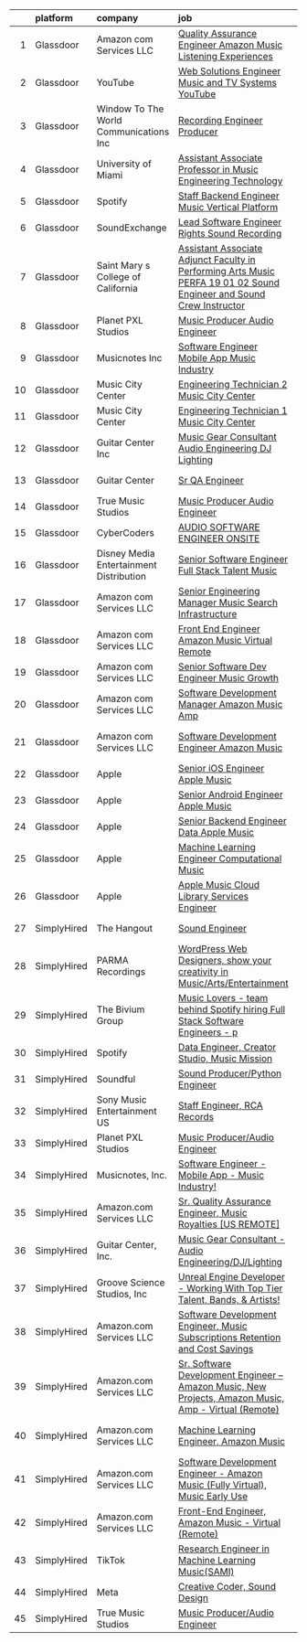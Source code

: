 

|    | platform    | company                                   | job                                                                                                                                                                                                                                                                                                                                                                                                                                                                                                                                                                                                                                                                                                                                                                                                                                                                                                                                                                                                                                                                                                                                                                                                                                                                                                                                                                               | update_time   | location                |
|---:|:------------|:------------------------------------------|:----------------------------------------------------------------------------------------------------------------------------------------------------------------------------------------------------------------------------------------------------------------------------------------------------------------------------------------------------------------------------------------------------------------------------------------------------------------------------------------------------------------------------------------------------------------------------------------------------------------------------------------------------------------------------------------------------------------------------------------------------------------------------------------------------------------------------------------------------------------------------------------------------------------------------------------------------------------------------------------------------------------------------------------------------------------------------------------------------------------------------------------------------------------------------------------------------------------------------------------------------------------------------------------------------------------------------------------------------------------------------------|:--------------|:------------------------|
|  1 | Glassdoor   | Amazon com Services LLC                   | [Quality Assurance Engineer   Amazon Music  Listening Experiences](https://www.glassdoor.com/partner/jobListing.htm?pos=113&ao=1136043&s=58&guid=00000181fb8135909fed087d6f271c3f&src=GD_JOB_AD&t=SR&vt=w&cs=1_bdc28c38&cb=1657781958383&jobListingId=1007999290781&jrtk=3-0-1g7to2def2heq001-1g7to2df1g2ck800-ced7a61cabded1db-)                                                                                                                                                                                                                                                                                                                                                                                                                                                                                                                                                                                                                                                                                                                                                                                                                                                                                                                                                                                                                                                 | 1d            | San Francisco, CA       |
|  2 | Glassdoor   | YouTube                                   | [Web Solutions Engineer  Music and TV Systems  YouTube](https://www.glassdoor.com/partner/jobListing.htm?pos=115&ao=1136043&s=58&guid=00000181fb8135909fed087d6f271c3f&src=GD_JOB_AD&t=SR&vt=w&cs=1_df244437&cb=1657781958385&jobListingId=1007998096861&jrtk=3-0-1g7to2def2heq001-1g7to2df1g2ck800-d5845c0fb7c9ed59-)                                                                                                                                                                                                                                                                                                                                                                                                                                                                                                                                                                                                                                                                                                                                                                                                                                                                                                                                                                                                                                                            | 2d            | New York, NY            |
|  3 | Glassdoor   | Window To The World Communications  Inc   | [Recording Engineer Producer](https://www.glassdoor.com/partner/jobListing.htm?pos=116&ao=1136043&s=58&guid=00000181fb8135909fed087d6f271c3f&src=GD_JOB_AD&t=SR&vt=w&cs=1_04fc7ca3&cb=1657781958384&jobListingId=1007997873638&jrtk=3-0-1g7to2def2heq001-1g7to2df1g2ck800-a3dc1a1154d3f9cb-)                                                                                                                                                                                                                                                                                                                                                                                                                                                                                                                                                                                                                                                                                                                                                                                                                                                                                                                                                                                                                                                                                      | 2d            | Chicago, IL             |
|  4 | Glassdoor   | University of Miami                       | [Assistant Associate Professor in Music Engineering Technology](https://www.glassdoor.com/partner/jobListing.htm?pos=123&ao=1136043&s=58&guid=00000181fb8135909fed087d6f271c3f&src=GD_JOB_AD&t=SR&vt=w&cs=1_0d3a2b74&cb=1657781958384&jobListingId=1007993452498&jrtk=3-0-1g7to2def2heq001-1g7to2df1g2ck800-dde728ddebd7cd2b-)                                                                                                                                                                                                                                                                                                                                                                                                                                                                                                                                                                                                                                                                                                                                                                                                                                                                                                                                                                                                                                                    | 5d            | Coral Gables, FL        |
|  5 | Glassdoor   | Spotify                                   | [Staff Backend Engineer  Music Vertical Platform](https://www.glassdoor.com/partner/jobListing.htm?pos=114&ao=1136043&s=58&guid=00000181fb8135909fed087d6f271c3f&src=GD_JOB_AD&t=SR&vt=w&cs=1_06bbcd46&cb=1657781958383&jobListingId=1008003640301&jrtk=3-0-1g7to2def2heq001-1g7to2df1g2ck800-06e951c00ee5ecfc-)                                                                                                                                                                                                                                                                                                                                                                                                                                                                                                                                                                                                                                                                                                                                                                                                                                                                                                                                                                                                                                                                  | 24h           | New York, NY            |
|  6 | Glassdoor   | SoundExchange                             | [Lead Software Engineer  Rights Sound Recording ](https://www.glassdoor.com/partner/jobListing.htm?pos=125&ao=1136043&s=58&guid=00000181fb8135909fed087d6f271c3f&src=GD_JOB_AD&t=SR&vt=w&ea=1&cs=1_0f255c77&cb=1657781958385&jobListingId=1007985084763&jrtk=3-0-1g7to2def2heq001-1g7to2df1g2ck800-7962e222d9be0501-)                                                                                                                                                                                                                                                                                                                                                                                                                                                                                                                                                                                                                                                                                                                                                                                                                                                                                                                                                                                                                                                             | 8d            | Remote                  |
|  7 | Glassdoor   | Saint Mary s College of California        | [Assistant Associate Adjunct Faculty in Performing Arts  Music  PERFA 19 01 02  Sound Engineer and Sound Crew Instructor](https://www.glassdoor.com/partner/jobListing.htm?pos=117&ao=1136043&s=58&guid=00000181fb8135909fed087d6f271c3f&src=GD_JOB_AD&t=SR&vt=w&cs=1_b5f95824&cb=1657781958384&jobListingId=1008000807189&jrtk=3-0-1g7to2def2heq001-1g7to2df1g2ck800-8300eac0aae2c22e-)                                                                                                                                                                                                                                                                                                                                                                                                                                                                                                                                                                                                                                                                                                                                                                                                                                                                                                                                                                                          | 1d            | Moraga, CA              |
|  8 | Glassdoor   | Planet PXL Studios                        | [Music Producer Audio Engineer](https://www.glassdoor.com/partner/jobListing.htm?pos=111&ao=1136043&s=58&guid=00000181fb8135909fed087d6f271c3f&src=GD_JOB_AD&t=SR&vt=w&ea=1&cs=1_5f8f6a34&cb=1657781958383&jobListingId=1007994583172&jrtk=3-0-1g7to2def2heq001-1g7to2df1g2ck800-2cc3cb251f1ef4b3-)                                                                                                                                                                                                                                                                                                                                                                                                                                                                                                                                                                                                                                                                                                                                                                                                                                                                                                                                                                                                                                                                               | 4d            | Atlanta, GA             |
|  9 | Glassdoor   | Musicnotes  Inc                           | [Software Engineer   Mobile App   Music Industry ](https://www.glassdoor.com/partner/jobListing.htm?pos=101&ao=1110586&s=58&guid=00000181fb8135909fed087d6f271c3f&src=GD_JOB_AD&t=SR&vt=w&ea=1&cs=1_f5196157&cb=1657781958382&jobListingId=1007987824386&cpc=0C1A14C72F2C651E&jrtk=3-0-1g7to2def2heq001-1g7to2df1g2ck800-1b6a51fd5f23768c--6NYlbfkN0AzOvrGu_UugWgn3GqKRF9Dlu_Ew02IZ-2nOt7BxrJX_Sm7R0sRpg5LX2Nb3ovUgcnYc73xOuf68REcZa0Kn_pzjf71i3a3pP6O3dW382joGQgFGzVVVYzqps2-IhRZniP29t4VAJTZQ8QHqrseZo7y6MDfGq9xc5RAMu-9A1PJgbPLImkvemHIW5-Fnh5dMPaQX1Wuq204pMqMI0dQn7DkVN4Tb_3XsnADQ5SooyoI75p8PB4TANmkzQb5_o7dhJWrGa-5I83rkqlpAK1iR5DcGEl_nFIN0NiSIoMB1Dpp3LelQKknUUwXp4OUDohRyV1P0pnbbVD35FNyPHG8dyr03evggrXjTtSdEfXak90g-lt-ADQssZYjxulGN1AZ0a8Zj6pXfyN-gIhDUdqKeL6bQdmB0fUkGG25MvB4_yOwB0G9Zb05Qm6cc1OyMnPhIxYi3fVVfMQTIZ45pGOqTYyJ7cUOu7ge5NdCEaNfZ1obq0mRm3Cm3YjajLqfwTZ-cHwtDh1Vm3AhVNBwCoVnkdWX0xYGRDx8LzI%3D)                                                                                                                                                                                                                                                                                                                                                                                                                                                         | 7d            | Madison, WI             |
| 10 | Glassdoor   | Music City Center                         | [Engineering Technician 2   Music City Center](https://www.glassdoor.com/partner/jobListing.htm?pos=126&ao=1136043&s=58&guid=00000181fb8135909fed087d6f271c3f&src=GD_JOB_AD&t=SR&vt=w&ea=1&cs=1_5e980774&cb=1657781958385&jobListingId=1007987451328&jrtk=3-0-1g7to2def2heq001-1g7to2df1g2ck800-2004644265c012ab-)                                                                                                                                                                                                                                                                                                                                                                                                                                                                                                                                                                                                                                                                                                                                                                                                                                                                                                                                                                                                                                                                | 7d            | Nashville, TN           |
| 11 | Glassdoor   | Music City Center                         | [Engineering Technician 1   Music City Center](https://www.glassdoor.com/partner/jobListing.htm?pos=122&ao=1136043&s=58&guid=00000181fb8135909fed087d6f271c3f&src=GD_JOB_AD&t=SR&vt=w&cs=1_cf241564&cb=1657781958384&jobListingId=1008000412284&jrtk=3-0-1g7to2def2heq001-1g7to2df1g2ck800-2186962e6df4a278-)                                                                                                                                                                                                                                                                                                                                                                                                                                                                                                                                                                                                                                                                                                                                                                                                                                                                                                                                                                                                                                                                     | 1d            | Nashville, TN           |
| 12 | Glassdoor   | Guitar Center  Inc                        | [Music Gear Consultant   Audio Engineering DJ Lighting](https://www.glassdoor.com/partner/jobListing.htm?pos=102&ao=1110586&s=58&guid=00000181fb8135909fed087d6f271c3f&src=GD_JOB_AD&t=SR&vt=w&ea=1&cs=1_5133416b&cb=1657781958382&jobListingId=1007977613458&cpc=18C664983486888D&jrtk=3-0-1g7to2def2heq001-1g7to2df1g2ck800-581e8f2fb3f00138--6NYlbfkN0B-XkD931Z_CfTt1xk_J8Xb09JRPDG-yzCpVixI3vwp10mNhCF8nhCZPG4aROChdzgkR2-Flt9Mfmw6orsD9pu5-Wdj8V0pQXTUT-xZi8cwCc3adf9snIYkQOzb6ADPovnPR6yQ-Us9QOi4ilUyFghRQ3Yb-4XqHqQnJOVT3m0suo9LV4Dvc7cqMyzmtBW1DfrZBcV3v7IGrgzbQAY35IWX-5oJXiI-TGWMPUyD79r684JLq63pRenuRITRv5aoAiydiRORAc1Q9JDQnGXGq-iiFqPcuVAIg6nJvHJmyvnh-6MXZt8RznVh2k_EAaYaCo_SKhJ3vNwtBrImUx9gJ1SYg3nKQSw1q3xfhVfBwomBmi8JF3d7KaXTgOhQauN0Kjeqgw2BZuwJWPzGJFFmFabJz3kuf7bfn34p7P8J36E4GAbpFrH_xuLI50xjZxYr-l2gnmDMwtGLxfw3rnrg60SD8Z0rM-yRcyiKquCZVUAL6-WF31dtN48P7HadM6FNwZvhTs1GzOuHZX8LZY-O-pNH8ov54idzuyeDmZnkhXpAOQ%3D%3D)                                                                                                                                                                                                                                                                                                                                                                                                                                      | 12d           | Nashville, TN           |
| 13 | Glassdoor   | Guitar Center                             | [Sr  QA Engineer](https://www.glassdoor.com/partner/jobListing.htm?pos=118&ao=1136043&s=58&guid=00000181fb8135909fed087d6f271c3f&src=GD_JOB_AD&t=SR&vt=w&cs=1_fa035307&cb=1657781958384&jobListingId=1007993260702&jrtk=3-0-1g7to2def2heq001-1g7to2df1g2ck800-89007a3c6437a4ea-)                                                                                                                                                                                                                                                                                                                                                                                                                                                                                                                                                                                                                                                                                                                                                                                                                                                                                                                                                                                                                                                                                                  | 5d            | Frederick, MD           |
| 14 | Glassdoor   | True Music Studios                        | [Music Producer Audio Engineer](https://www.glassdoor.com/partner/jobListing.htm?pos=103&ao=1110586&s=58&guid=00000181fb8135909fed087d6f271c3f&src=GD_JOB_AD&t=SR&vt=w&ea=1&cs=1_de0c6970&cb=1657781958382&jobListingId=1007982844153&cpc=1160948BCBA38B5B&jrtk=3-0-1g7to2def2heq001-1g7to2df1g2ck800-e9ad603f9e1e1b90--6NYlbfkN0Cclaa377q9GeGOs9YARfq_eCDzB33vFgKlz5yYjo8czEdQQh3p8lYfEptMOoQyBJ7vsIfvVrQSJWNSSVEZI10H-7dZwhNuTLvz-qEP_0j4K4QBnJ4CqLCnpYSlWHbBS4qIZQgqN5MCnUg--oZJjHYXCubqSoCaROBEaetwyPCIiDI7YfS0l3UIgBx9lj3JYF1De3gjE1lBK1g7P9eH9GIoOHSchQJ0xaMEsRTBTKFG4vhUM1fLbDo-bwjmEtW0rMU0eY8R6_PFlFuqXxXlac8GLeRJySIky7uLFFSlHIM_8ZrYXChd7D5KJjq-LXMzQwMitxEdY4Lf_j30bEnwfL8BwIj9vwa9XuhCid56jMKWmMqlWdHXisu35YjkfnrSo9GOJKZPjiNNb8st_RSXEdJnL-5e6pAC0G8XV-KElJt0BPC0CH649m-xYcMiwF_RfsVm7p_F46S5vb7Hw8_72bReBnGgihJ5pumSrL2D9SqHlM0UFjQWuBaHD7QHoazEwNsDTiET1o7iVg%3D%3D)                                                                                                                                                                                                                                                                                                                                                                                                                                                                                              | 9d            | Smithfield, RI          |
| 15 | Glassdoor   | CyberCoders                               | [AUDIO SOFTWARE ENGINEER   ONSITE](https://www.glassdoor.com/partner/jobListing.htm?pos=108&ao=1110586&s=58&guid=00000181fb8135909fed087d6f271c3f&src=GD_JOB_AD&t=SR&vt=w&ea=1&cs=1_e4c49c76&cb=1657781958383&jobListingId=1007994357075&cpc=654405A9B1E0A9F5&jrtk=3-0-1g7to2def2heq001-1g7to2df1g2ck800-d349d29470b0b9ea--6NYlbfkN0CpFJQzrgRR8WqXWK1qKKEqALWJw739KlKqr2H-MSI4eoBlI4EFrmor2FYZMP3muM12TYa1eX62s1as4sK1KBTxr7YSd4bzuOXXHol3SLNurbn9w4z2H36guxaaWjyQPw-5kLAZ4DZaNeXmMNIRg9PN3FTIKdq4p4FV0c0CK18YWeOoDxnbQhZ4yN7AFlOYL4TkA-oX5fmEXvr4THEuEQihW5ICBRjfrJxGWffejRQPphDkV8XmYqixu03baGeKnKpm5EUv7Z5jvtjr0UNKTTEUAWrYbHVHAMQwwvmhat5RhKMvhlUYZU-HjwvZfMa8pVkb4udwLYOF8nOrDe3BvT5darMdjAmm4k4FvJbAMx0aPSKk8lXz823CLW1Q69yVmn-QrwtADaY5QuuvObLtnmRB7lXREPUuF9ILrYYU7_SywLg-89IwSt5R2EeF5OA8_OMpsD95Jw8BT59ldFBfYObrtsdUoj1nLpAhIxqZRfEx5h0UjUllI_07Vr4zmAOO2HtiyI14TwJqVaLfVC94iYznx77RppRHwKxS1BC241Otv-Hz4DQNJttQw1g-QWAkMMEjTbIVM2MxFlmMYgQ8FBNfFyQrI-CYEX5Rd8lTXoPI0-MIJIubISmt3tjgaBRfH0EZwDb56B6d6qTtN_KksSkUvTSxmvI48S5wZHujJwa3ibpKSjvsvKybUBggHDKxBaTt_SS1_6OvpihOH8nswAuVFMlD6_H-TXTeuiK3S-JL70mxS58HJZFmwH1gNuZ2P0tnbl-INNJiBqcBpF6o84ObiBGKiSpxsJ04Mpxj6Hr8Oto9ARkkrW8vorYgTZpD0aIaaRGm7VDyjrpeqceZqxtIGklIeaUSnTAOwyXdKTMdcp0AHKn0VrmV-9wv7PVDWab5yLhyxhREtAaIBrn99JCZAEG-vmGUk2FuRj_ZK280VoklCxFL3NucZyFEfoHYBdHegq0oiiZxEcNefQEAQNg1ziURZpAiny8%3D)         | 4d            | San Jose, CA            |
| 16 | Glassdoor   | Disney Media   Entertainment Distribution | [Senior Software Engineer  Full Stack   Talent   Music](https://www.glassdoor.com/partner/jobListing.htm?pos=119&ao=1136043&s=58&guid=00000181fb8135909fed087d6f271c3f&src=GD_JOB_AD&t=SR&vt=w&cs=1_119eb6d5&cb=1657781958384&jobListingId=1007989924594&jrtk=3-0-1g7to2def2heq001-1g7to2df1g2ck800-728e65fc6a8cb306-)                                                                                                                                                                                                                                                                                                                                                                                                                                                                                                                                                                                                                                                                                                                                                                                                                                                                                                                                                                                                                                                            | 6d            | Glendale, CA            |
| 17 | Glassdoor   | Amazon com Services LLC                   | [Senior Engineering Manager   Music Search Infrastructure](https://www.glassdoor.com/partner/jobListing.htm?pos=124&ao=1136043&s=58&guid=00000181fb8135909fed087d6f271c3f&src=GD_JOB_AD&t=SR&vt=w&cs=1_4f8d8ccc&cb=1657781958384&jobListingId=1007985414231&jrtk=3-0-1g7to2def2heq001-1g7to2df1g2ck800-3dff316a9fabb990-)                                                                                                                                                                                                                                                                                                                                                                                                                                                                                                                                                                                                                                                                                                                                                                                                                                                                                                                                                                                                                                                         | 8d            | San Francisco, CA       |
| 18 | Glassdoor   | Amazon com Services LLC                   | [Front End Engineer  Amazon Music   Virtual  Remote ](https://www.glassdoor.com/partner/jobListing.htm?pos=109&ao=1136043&s=58&guid=00000181fb8135909fed087d6f271c3f&src=GD_JOB_AD&t=SR&vt=w&cs=1_8168fdfa&cb=1657781958383&jobListingId=1007994108438&jrtk=3-0-1g7to2def2heq001-1g7to2df1g2ck800-76c2dc44b4f5d9a5-)                                                                                                                                                                                                                                                                                                                                                                                                                                                                                                                                                                                                                                                                                                                                                                                                                                                                                                                                                                                                                                                              | 4d            | Arizona                 |
| 19 | Glassdoor   | Amazon com Services LLC                   | [Senior Software Dev Engineer  Music Growth](https://www.glassdoor.com/partner/jobListing.htm?pos=121&ao=1136043&s=58&guid=00000181fb8135909fed087d6f271c3f&src=GD_JOB_AD&t=SR&vt=w&cs=1_7fe2117b&cb=1657781958384&jobListingId=1007989412848&jrtk=3-0-1g7to2def2heq001-1g7to2df1g2ck800-0e8c23e4f2214d73-)                                                                                                                                                                                                                                                                                                                                                                                                                                                                                                                                                                                                                                                                                                                                                                                                                                                                                                                                                                                                                                                                       | 6d            | Seattle, WA             |
| 20 | Glassdoor   | Amazon com Services LLC                   | [Software Development Manager  Amazon Music  Amp](https://www.glassdoor.com/partner/jobListing.htm?pos=120&ao=1136043&s=58&guid=00000181fb8135909fed087d6f271c3f&src=GD_JOB_AD&t=SR&vt=w&cs=1_4a09e036&cb=1657781958384&jobListingId=1007993472539&jrtk=3-0-1g7to2def2heq001-1g7to2df1g2ck800-eb8e45c9426056bd-)                                                                                                                                                                                                                                                                                                                                                                                                                                                                                                                                                                                                                                                                                                                                                                                                                                                                                                                                                                                                                                                                  | 5d            | Atlanta, GA             |
| 21 | Glassdoor   | Amazon com Services LLC                   | [Software Development Engineer   Amazon Music](https://www.glassdoor.com/partner/jobListing.htm?pos=110&ao=1136043&s=58&guid=00000181fb8135909fed087d6f271c3f&src=GD_JOB_AD&t=SR&vt=w&cs=1_b0cb7365&cb=1657781958383&jobListingId=1007999282987&jrtk=3-0-1g7to2def2heq001-1g7to2df1g2ck800-c8b02a8786e341f4-)                                                                                                                                                                                                                                                                                                                                                                                                                                                                                                                                                                                                                                                                                                                                                                                                                                                                                                                                                                                                                                                                     | 1d            | San Francisco, CA       |
| 22 | Glassdoor   | Apple                                     | [Senior iOS Engineer   Apple Music](https://www.glassdoor.com/partner/jobListing.htm?pos=105&ao=1110586&s=58&guid=00000181fb8135909fed087d6f271c3f&src=GD_JOB_AD&t=SR&vt=w&cs=1_e69f19d9&cb=1657781958383&jobListingId=1007991589313&cpc=FB7E4A1762AE5BEC&jrtk=3-0-1g7to2def2heq001-1g7to2df1g2ck800-e5cb112225d9191f--6NYlbfkN0BvKrLyj5gPmtZO9T8euul8TCxuuKNOtzRJOomxnwSEodTz2Bc-sPZlC5mDe-NOaJilM8C8jrl1tTlvb3u0Hh3aQJQSSaEAluuhuJTuivr6etVOxts4-RDUxzaWA5GS7XdiWXsWWCR_air7XonM_RQsZWcOBr2u1YOFr3mVMC6LubtBVK_6QLqjpyaVOfPp2okE8CJj5TRofkZR71KmnXU2P47ZxW0YrfwYvvbtn4hqRkwwfEhJ1rc7UnMRppxbjH76zxWCWrkgJolSK0WAnPo2MrcXUaGY_L5i7WaM-GikYys0G04mVXGNDDMtD9QxYEkJvti8dEZwr-BBgXDwwX7YhwI-x99TarWzFcMTM6S3L1wYVBNf__BzV1zobkbg3XkaThsCQgsqDZ-bvcMYTJUro53phZATkm6zHP5lMYfRnVere6HMJw3fXiUYrN5S8BpTyP8_40Rx18wQqbqHfk1J6C2ga2vl1jr-5Gy_uMTWOddiz5wEnh_ghExsC8z477zmQJiG6cioy1hJCY-KV4PUSfmHSXg9V2hK6GLHqydrKBcbD0NYVViTIIXi3QeRMLB_MQV5sEJBigVtTathRctKwBL_T2-rWP1M9eTwKrB_sZ863uqKtHCwsh3hyBpbYMyXUMOR9Ag1OtS2B5s_KEPAleASvt0irGbXs0WAekTGa466yz8oE_DsKq1dyRlMsLRriiLsQjVtsbaPifMlHCZznry0YsEpwtqqv00W56Ee4SGx1Dt2DgihxZ4mkc3LdCOpBp016Tgg1O7ruXz0okUTlFPTCoKptXQsEw1FNxs8Sog-apgDMVtHIKAUhvsjCAtu3E5469LIX3WHfEtoVArboVjw6Od39PeMMYkGncmogMQK9Xqtwat1KNLVU-HqwmDxAqhSKi5wWzalZ2RENyr-w3zudJqGfk5GpeBTuatEVB6nAimmdkzjXm1xVUoe-5ViK5KOhMWfcZ-3Zmmma2AW0zVwm3xlgds%3D)             | 6d            | San Diego, CA           |
| 23 | Glassdoor   | Apple                                     | [Senior Android Engineer   Apple Music](https://www.glassdoor.com/partner/jobListing.htm?pos=106&ao=1110586&s=58&guid=00000181fb8135909fed087d6f271c3f&src=GD_JOB_AD&t=SR&vt=w&cs=1_75b84cc8&cb=1657781958383&jobListingId=1007984018887&cpc=6FC5BA77C9A4CD78&jrtk=3-0-1g7to2def2heq001-1g7to2df1g2ck800-1d48fe6209326bcd--6NYlbfkN0BvKrLyj5gPmtZO9T8euul8TCxuuKNOtzRJOomxnwSEodTz2Bc-sPZlC5mDe-NOaJin8--Ei5RaBzEFtFHODJ23iicN7ZTfzAeZgjtNi4ojJldcd46RS_DdM-BSvIpYNm_PUFoRYto4x_HQI7s12kzg2KXb_7Fb5GlqesHrTpZWWzgAOaJywdD6P_H6VyrhtrLitw0uO2alJvrd7rmZ4JhLJlmE71o78mvtE7daNfLfW-Gkmeaq1RkgsXQsXpJe3IiliCwtuGoL6gt_WK35q1VFaAj9YZkfzU90aZSEAK98AMQkvU5yoIiekNz9NLwMeWFysC-q0PLNyweKzfWFXYImUYmCW5i6JK-V-ofrLLJDBRDpq7DaP9hbR9bIoXC5huAZz0sAlGP_Th9YYYx2wO_6iY5AvLpIFzIlv4NfLsrfS8SxXFePBoIvbS0WksLBDSbNh-CAm-Tv_8oK346gelpgqEVT2IyosyFl08QApi1EssO6SsGzcHYOFk715cbAAIGbz_fhyaV8c-CoxyRKMgPiBROnz8XWjyOrFGb231XfYPsb8X2e_a2x0Z6KjgN5FvPkn6ub6Chmv0PvEuxcLKCc8rKfegB83tj5NLUts3eGlaBCZ088ts2WxK5jHURNvhadDvWMZ9S1sc2_GoL4NETq6qcwZZqHVyZgojprFUUoVsXlcsjsF2Py3LT19WwU3xVBcghNCxaZPvYSRlVyklZaWFri3vxECs7WV8J52vHwhlTDK_Xbw3iuZK9y_DOIxQTF6SeIofgO33PFLaSzkgoJP1Ahdl8z-b-sD9fGpK2Y7cLGLK1EhwdBAshrAHvhAm7yXgB67EeOV7lYCAqmxtf4ZttfEnF-1r3HfLkaT2cr21tWhFonmj5byR3nTlmJXA2dNkMxDCPBgNYTxEpvvbsjcRw9mfBcoxR2IWpoLhP5HwKlgXYUhF_3EFKUIZ--6zxWnKUwiW0jca6W04K2BiVhXIfZbCBCmVo%3D)         | 9d            | San Diego, CA           |
| 24 | Glassdoor   | Apple                                     | [Senior Backend Engineer Data   Apple Music](https://www.glassdoor.com/partner/jobListing.htm?pos=107&ao=1110586&s=58&guid=00000181fb8135909fed087d6f271c3f&src=GD_JOB_AD&t=SR&vt=w&cs=1_aaa6f26b&cb=1657781958383&jobListingId=1007994891330&cpc=8795CF9063CD573D&jrtk=3-0-1g7to2def2heq001-1g7to2df1g2ck800-0ce79601b9281ec2--6NYlbfkN0BvKrLyj5gPmtZO9T8euul8TCxuuKNOtzRJOomxnwSEodTz2Bc-sPZlC5mDe-NOaJgi_TbeDhSfOXu5w8ojjHHhp_6WQU8mvyxBSQeFOStLLK2k7Txtyyy1_IF8RGyx1aW-faURY-H9xkbGBQYI4dBC5QRjPnbA-ctd-ZqEmYHg3jxgjgYBEexbEkir8OBV4QieLBctwhe54uOh-ev_tD0hvNFN4tZsHQCNywQwz8M6frYlkM5fRQDO9O01znTAOScyzNpGAlzHMxD3rMOGJbzKwY5JGvKUMymjxbK41RUhI7fAOxMosMRHlHBhxhR6RahoMrUubwzscukWOhQxoILCgRFjcvxW1w-LGrJSV1eEtK9RzhA_NsyxjfR4i7xzHTsA3WukzGpx8heqbN37pwRciyU7X6teVR6DNc2lmSIKTH486qBIOKskNBkhCChlXYHO0Rn9TM1cqPsAxxQOvU5QII13tHeWItU5uhsXBuaqmFR053-jkpw71dPk23cVZGJPtX3mTzC4ovZ5qR53G5lm7Q46aCv9YyWoptbM4Cen2a_YY0LYu1B0trejt3NMHFI__7WsDLrMWRg-vDdowcvK-fxldvJC8HtAi84dRfrnYORIPR2KKVODEe0Pi7FEtKxlJBjxYW34pS7Lfi-rTwDZN6w37-k1a_c5ZwEiRM0MfBLpPaI8buIbGb9llooVOAzmtVX1yavGRk7m5SdsK1k94kD6aKn6D38d7RkjtNWnncOuPv-bM0ai5BMtBp7Sx0DtCGZyte_Pe-ks4sGF5L2LxYRV7VIYTo2cjKfld6YJH2AeNEeJ6mIal80f3G0l8zGmCBD8Twewwgrd8s10he1KURVztqHtUwHCuAPYYC4-m8VTFXbrPoUES6z8TjRcu4cMYM55jdz1lvpekk0RqmqLTpymlLUtNbc-dLMMFnlB4FUUI0WaBDo9-h7xtAXJLlDOv7gsY3KW4AQSa7hNDRGga6nmEMI7D3U%3D)    | 4d            | San Diego, CA           |
| 25 | Glassdoor   | Apple                                     | [Machine Learning Engineer  Computational Music](https://www.glassdoor.com/partner/jobListing.htm?pos=112&ao=1136043&s=58&guid=00000181fb8135909fed087d6f271c3f&src=GD_JOB_AD&t=SR&vt=w&cs=1_161f067a&cb=1657781958383&jobListingId=1007979225854&jrtk=3-0-1g7to2def2heq001-1g7to2df1g2ck800-67f1049acc28ea52-)                                                                                                                                                                                                                                                                                                                                                                                                                                                                                                                                                                                                                                                                                                                                                                                                                                                                                                                                                                                                                                                                   | 11d           | Portland, OR            |
| 26 | Glassdoor   | Apple                                     | [Apple Music   Cloud Library Services Engineer](https://www.glassdoor.com/partner/jobListing.htm?pos=104&ao=1110586&s=58&guid=00000181fb8135909fed087d6f271c3f&src=GD_JOB_AD&t=SR&vt=w&cs=1_eecd23d3&cb=1657781958382&jobListingId=1007989511442&cpc=451933188B21919D&jrtk=3-0-1g7to2def2heq001-1g7to2df1g2ck800-be8ecbecb66d78cd--6NYlbfkN0BvKrLyj5gPmtZO9T8euul8TCxuuKNOtzRJOomxnwSEodTz2Bc-sPZl1dBMH13w-jMirmmRlYfuk2oS8AQM4czn3-nN1D9TjaG6Rm3wL4IkSr_-Zpw4aohr4VEUC6xwBylXVpv5aqk1KGm2Q7oFK5uG6tiX94UVKK-6IcQHFNCkQLKY3lDeuRAAy6o8XkwdnKswUccJz7TEtH8NKEXgBMb7wxheGGjpWBUG069v4xY8hoiv2rohuqjvz-gqk7uww0GiF8zu7MJOszXoLp5eQim5BlMgfM1Fy8g7OExG6nyIMANkG0pcaY_QKQnRlbY93gHEP-MyiHSnagWFr_L6FiZC6KZhJcdpuM8JS62CpIWmd87QTJKUAxNEFwwfcba8j0xy5nFXikCRopXoBnyE_zW6aYVb8ym26gsn8AXl1Sndbk9I_bEk_VFJL-0-vJr0imOYJt2kOhnGrSuW5yXZUJ6vXSUwumCrZ5LdJYLzs1wW4y_2VfC270p5QrtdTTebedh5bjmDsbW6TeSgkIyzXUOBWRCqyxOUkzWdZ1g3T5N0Ut1HaqLtmXiJzCxEb-V4cAyp0jUJgWEZ-rYwtXVYXrk0H95GEkdHCI9kMtnP2XBj6T8bHdHHndHXW0ZJNyl_qBuPBDWxcadfr8nYY0WYUUyQpA4p71KBuXZq0Dxo7bqy35Jy9cPOtENBLvsEXuO-wYppP7PiB3TqPRkX1Acp7qnj3aRzbPtUjVRJst9KGVmD6Tnf_7l4wH5uPVfYBpw9L-9fmjvrQGCyKp7fuO5QjSpcyRfVeItrC-6vTJ7vS05Anp3NMNBDbA7tW7Ik12v7iVr-Lr4dZ_HS-2TgtClmglclJweYssWFJ3sCRxTgyGqMVjdo5aKJ_10CoCAKrdQQf9UVXIc3SIf1xUXJsqt_jnQ8NXLtI9JavRMV4vpuE-B1QsXw5x6ICfSTWC3lJmvzdhvrOyBYTPQe4Fo4ZsurgDbeH3bfAaIZ7FM%3D) | 6d            | Seattle, WA             |
| 27 | SimplyHired | The Hangout                               | [Sound Engineer](https://www.simplyhired.com/job/pPtma4KfpJL8yv0IV160PCctZ7zJieTNPnwDrISJ5-REzhgDQyRTVw?q=music+engineer)                                                                                                                                                                                                                                                                                                                                                                                                                                                                                                                                                                                                                                                                                                                                                                                                                                                                                                                                                                                                                                                                                                                                                                                                                                                         | Recently      | Myrtle Beach, SC        |
| 28 | SimplyHired | PARMA Recordings                          | [WordPress Web Designers, show your creativity in Music/Arts/Entertainment](https://www.simplyhired.com/job/Wpl3TU8XzCpcpJgy39HbFjwOkTi5fD0pThvI6-P168aePEhTBsPxGw?q=music+engineer)                                                                                                                                                                                                                                                                                                                                                                                                                                                                                                                                                                                                                                                                                                                                                                                                                                                                                                                                                                                                                                                                                                                                                                                              | Recently      | Remote                  |
| 29 | SimplyHired | The Bivium Group                          | [Music Lovers - team behind Spotify hiring Full Stack Software Engineers - p](https://www.simplyhired.com/job/xwPIhzuTN5QU7HiZUxxulf6NVWJJFVEgQggMHrjRfTQugyKoDq1S5w?q=music+engineer)                                                                                                                                                                                                                                                                                                                                                                                                                                                                                                                                                                                                                                                                                                                                                                                                                                                                                                                                                                                                                                                                                                                                                                                            | Recently      | Boston, MA              |
| 30 | SimplyHired | Spotify                                   | [Data Engineer, Creator Studio, Music Mission](https://www.simplyhired.com/job/gx6_0Pe4pjCb2iMDm-oEabY8egsyZ1Ii5bgjJRk6_cKJ1o2Hf2rTOA?q=music+engineer)                                                                                                                                                                                                                                                                                                                                                                                                                                                                                                                                                                                                                                                                                                                                                                                                                                                                                                                                                                                                                                                                                                                                                                                                                           | Recently      | New York, NY            |
| 31 | SimplyHired | Soundful                                  | [Sound Producer/Python Engineer](https://www.simplyhired.com/job/fKwTfqRWVzhZJJT6yoybTUB5_pL76wxlddnu6kqy2_naoU7JVaHVBQ?q=music+engineer)                                                                                                                                                                                                                                                                                                                                                                                                                                                                                                                                                                                                                                                                                                                                                                                                                                                                                                                                                                                                                                                                                                                                                                                                                                         | Recently      | Remote                  |
| 32 | SimplyHired | Sony Music Entertainment US               | [Staff Engineer, RCA Records](https://www.simplyhired.com/job/dwkMmDXnT1hAmYDd9mYCsbJlC48Fo9KuuDMR62WYReptlyXKnOCFWQ?q=music+engineer)                                                                                                                                                                                                                                                                                                                                                                                                                                                                                                                                                                                                                                                                                                                                                                                                                                                                                                                                                                                                                                                                                                                                                                                                                                            | Recently      | Los Angeles, CA         |
| 33 | SimplyHired | Planet PXL Studios                        | [Music Producer/Audio Engineer](https://www.simplyhired.com/job/JyllIXodsnzXwmHUtfPxX7FanoQ07-5U1JBPr6RWxFuAFeImamewyQ?q=music+engineer)                                                                                                                                                                                                                                                                                                                                                                                                                                                                                                                                                                                                                                                                                                                                                                                                                                                                                                                                                                                                                                                                                                                                                                                                                                          | 4d            | Atlanta, GA             |
| 34 | SimplyHired | Musicnotes, Inc.                          | [Software Engineer - Mobile App - Music Industry!](https://www.simplyhired.com/job/DQw8DzgsKmloXWUurzFo8m0y-u3GH5PfXzlyLSB3TJzuHx4lBxpAfg?q=music+engineer)                                                                                                                                                                                                                                                                                                                                                                                                                                                                                                                                                                                                                                                                                                                                                                                                                                                                                                                                                                                                                                                                                                                                                                                                                       | 7d            | Madison, WI             |
| 35 | SimplyHired | Amazon.com Services LLC                   | [Sr. Quality Assurance Engineer, Music Royalties [US REMOTE]](https://www.simplyhired.com/job/C1Rsz7F4k1g1ia3HPx7qGth3w8vpCerU7Z0E6uiuTG1gRtZgVQLU9A?q=music+engineer)                                                                                                                                                                                                                                                                                                                                                                                                                                                                                                                                                                                                                                                                                                                                                                                                                                                                                                                                                                                                                                                                                                                                                                                                            | Recently      | United States           |
| 36 | SimplyHired | Guitar Center, Inc.                       | [Music Gear Consultant - Audio Engineering/DJ/Lighting](https://www.simplyhired.com/job/A1q2-hoFBf33n2hzvrtqJdUCpA-f5UgA83I6sNug1CkHmCGdLFdqzA?q=music+engineer)                                                                                                                                                                                                                                                                                                                                                                                                                                                                                                                                                                                                                                                                                                                                                                                                                                                                                                                                                                                                                                                                                                                                                                                                                  | 12d           | Nashville, TN           |
| 37 | SimplyHired | Groove Science Studios, Inc               | [Unreal Engine Developer - Working With Top Tier Talent, Bands, & Artists!](https://www.simplyhired.com/job/tMUv0bhv1WXQseALxCUyt4HnppYbuHAxKhmBeo43qD4xlbIyIH-L1Q?q=music+engineer)                                                                                                                                                                                                                                                                                                                                                                                                                                                                                                                                                                                                                                                                                                                                                                                                                                                                                                                                                                                                                                                                                                                                                                                              | Recently      | Remote                  |
| 38 | SimplyHired | Amazon.com Services LLC                   | [Software Development Engineer, Music Subscriptions Retention and Cost Savings](https://www.simplyhired.com/job/9h38VFyEI3JMLD0H4nqsw3pBt5h-TAtcRvMyq9CZsM-Hang_JRILeQ?q=music+engineer)                                                                                                                                                                                                                                                                                                                                                                                                                                                                                                                                                                                                                                                                                                                                                                                                                                                                                                                                                                                                                                                                                                                                                                                          | Recently      | Remote +2 locations     |
| 39 | SimplyHired | Amazon.com Services LLC                   | [Sr. Software Development Engineer – Amazon Music, New Projects, Amazon Music, Amp - Virtual (Remote)](https://www.simplyhired.com/job/gD9GQgVAX8y9kBLbryGE_SpH7tKlmuXIKUhoDVYjw3oCtOm4MdBhMA?q=music+engineer)                                                                                                                                                                                                                                                                                                                                                                                                                                                                                                                                                                                                                                                                                                                                                                                                                                                                                                                                                                                                                                                                                                                                                                   | Recently      | United States           |
| 40 | SimplyHired | Amazon.com Services LLC                   | [Machine Learning Engineer, Amazon Music](https://www.simplyhired.com/job/_Y1pMuS8GqaPVObSsGXfN3YN9AOqcNVR5dvaxGMRJfdayWgqNrshHA?q=music+engineer)                                                                                                                                                                                                                                                                                                                                                                                                                                                                                                                                                                                                                                                                                                                                                                                                                                                                                                                                                                                                                                                                                                                                                                                                                                | Recently      | San Francisco, CA       |
| 41 | SimplyHired | Amazon.com Services LLC                   | [Software Development Engineer - Amazon Music (Fully Virtual), Music Early Use](https://www.simplyhired.com/job/bPucS2ezOmq_euYS4yOlSlBq38iEEckibLwyk_-ViXd3MbR-kzjfrQ?q=music+engineer)                                                                                                                                                                                                                                                                                                                                                                                                                                                                                                                                                                                                                                                                                                                                                                                                                                                                                                                                                                                                                                                                                                                                                                                          | Recently      | United States           |
| 42 | SimplyHired | Amazon.com Services LLC                   | [Front-End Engineer, Amazon Music - Virtual (Remote)](https://www.simplyhired.com/job/FToscIeqz-cs1-XJYA8lu7mGQmEH2s3SxGy9uuSVkiL6pxPC9eKYRA?q=music+engineer)                                                                                                                                                                                                                                                                                                                                                                                                                                                                                                                                                                                                                                                                                                                                                                                                                                                                                                                                                                                                                                                                                                                                                                                                                    | 4d            | Arizona                 |
| 43 | SimplyHired | TikTok                                    | [Research Engineer in Machine Learning Music(SAMI)](https://www.simplyhired.com/job/o_JKCEMFpNRO4FZQHiwgT2dF5qyeVpOqrRspP6GRP3HsRSMp9jTcgQ?q=music+engineer)                                                                                                                                                                                                                                                                                                                                                                                                                                                                                                                                                                                                                                                                                                                                                                                                                                                                                                                                                                                                                                                                                                                                                                                                                      | Recently      | Seattle, WA +1 location |
| 44 | SimplyHired | Meta                                      | [Creative Coder, Sound Design](https://www.simplyhired.com/job/n2_aAa79zz0NtsdWJigL3Knz716MJWRolWS8tBw6yovOF3e-t9vjmg?q=music+engineer)                                                                                                                                                                                                                                                                                                                                                                                                                                                                                                                                                                                                                                                                                                                                                                                                                                                                                                                                                                                                                                                                                                                                                                                                                                           | Recently      | Remote                  |
| 45 | SimplyHired | True Music Studios                        | [Music Producer/Audio Engineer](https://www.simplyhired.com/job/6Ue9ErnKmIN0CiGc6YNknqnXfYGF8umQarjiJIWuUQugqNcwh7iIIA?q=music+engineer)                                                                                                                                                                                                                                                                                                                                                                                                                                                                                                                                                                                                                                                                                                                                                                                                                                                                                                                                                                                                                                                                                                                                                                                                                                          | 9d            | Smithfield, RI          |